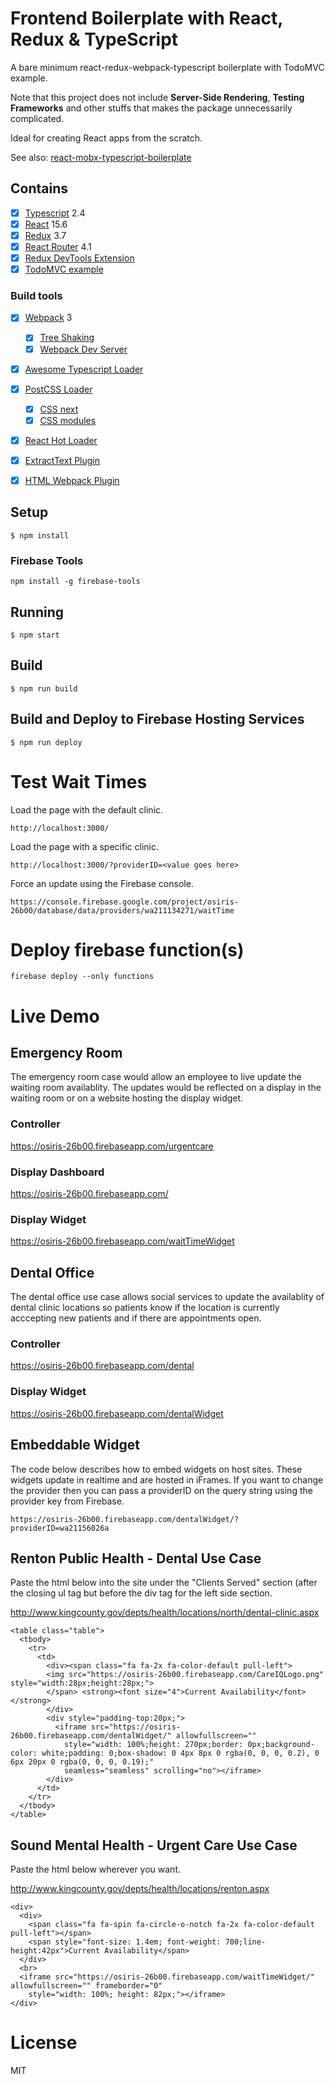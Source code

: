 # Frontend Boilerplate with React, Redux & TypeScript

A bare minimum react-redux-webpack-typescript boilerplate with TodoMVC example.

Note that this project does not include **Server-Side Rendering**,  **Testing Frameworks** and other stuffs that makes the package unnecessarily complicated.

Ideal for creating React apps from the scratch.

See also: [react-mobx-typescript-boilerplate](https://github.com/rokoroku/react-mobx-typescript-boilerplate)

## Contains

- [x] [Typescript](https://www.typescriptlang.org/) 2.4
- [x] [React](https://facebook.github.io/react/) 15.6
- [x] [Redux](https://github.com/reactjs/redux) 3.7
- [x] [React Router](https://github.com/ReactTraining/react-router) 4.1
- [x] [Redux DevTools Extension](https://github.com/zalmoxisus/redux-devtools-extension)
- [x] [TodoMVC example](http://todomvc.com)

### Build tools

- [x] [Webpack](https://webpack.github.io) 3
  - [x] [Tree Shaking](https://medium.com/@Rich_Harris/tree-shaking-versus-dead-code-elimination-d3765df85c80)
  - [x] [Webpack Dev Server](https://github.com/webpack/webpack-dev-server)
- [x] [Awesome Typescript Loader](https://github.com/s-panferov/awesome-typescript-loader)
- [x] [PostCSS Loader](https://github.com/postcss/postcss-loader)
  - [x] [CSS next](https://github.com/MoOx/postcss-cssnext)
  - [x] [CSS modules](https://github.com/css-modules/css-modules)
- [x] [React Hot Loader](https://github.com/gaearon/react-hot-loader)
- [x] [ExtractText Plugin](https://github.com/webpack/extract-text-webpack-plugin)
- [x] [HTML Webpack Plugin](https://github.com/ampedandwired/html-webpack-plugin)


## Setup

```
$ npm install
```

### Firebase Tools
```
npm install -g firebase-tools
```

## Running

```
$ npm start
```

## Build

```
$ npm run build
```

## Build and Deploy to Firebase Hosting Services

```
$ npm run deploy
```


# Test Wait Times

Load the page with the default clinic.
```
http://localhost:3000/
```

Load the page with a specific clinic.
```
http://localhost:3000/?providerID=<value goes here>
```

Force an update using the Firebase console.
```
https://console.firebase.google.com/project/osiris-26b00/database/data/providers/wa211134271/waitTime
```

# Deploy firebase function(s)

```
firebase deploy --only functions
```

# Live Demo

## Emergency Room 
The emergency room case would allow an employee to live update the waiting room availablity.  The updates would be reflected on a display in the waiting room or on a website hosting the display widget.
### Controller
https://osiris-26b00.firebaseapp.com/urgentcare

### Display Dashboard
https://osiris-26b00.firebaseapp.com/
### Display Widget
https://osiris-26b00.firebaseapp.com/waitTimeWidget


## Dental Office
The dental office use case allows social services to update the availablity of dental clinic locations so patients know if the location is currently acccepting new patients and if there are appointments open.
### Controller
https://osiris-26b00.firebaseapp.com/dental

### Display Widget
https://osiris-26b00.firebaseapp.com/dentalWidget

## Embeddable Widget

The code below describes how to embed widgets on host sites.  These widgets update in realtime and are hosted in iFrames.
If you want to change the provider then you can pass a providerID on the query string using the provider key from Firebase.

```
https://osiris-26b00.firebaseapp.com/dentalWidget/?providerID=wa21156026a
```

## Renton Public Health - Dental Use Case
Paste the html below into the site under the "Clients Served" section (after the closing ul tag but before the div tag for the left side section.

http://www.kingcounty.gov/depts/health/locations/north/dental-clinic.aspx

```
<table class="table">
  <tbody>
    <tr>
      <td>
        <div><span class="fa fa-2x fa-color-default pull-left">
        <img src="https://osiris-26b00.firebaseapp.com/CareIQLogo.png" style="width:28px;height:28px;">
        </span> <strong><font size="4">Current Availability</font></strong>
        </div>
        <div style="padding-top:20px;">
          <iframe src="https://osiris-26b00.firebaseapp.com/dentalWidget/" allowfullscreen=""
            style="width: 100%;height: 270px;border: 0px;background-color: white;padding: 0;box-shadow: 0 4px 8px 0 rgba(0, 0, 0, 0.2), 0 6px 20px 0 rgba(0, 0, 0, 0.19);"
            seamless="seamless" scrolling="no"></iframe>
        </div>
      </td>
    </tr>
  </tbody>
</table>

```

## Sound Mental Health - Urgent Care Use Case
Paste the html below wherever you want.

http://www.kingcounty.gov/depts/health/locations/renton.aspx

```
<div>
  <div>
    <span class="fa fa-spin fa-circle-o-notch fa-2x fa-color-default pull-left"></span>
    <span style="font-size: 1.4em; font-weight: 700;line-height:42px">Current Availability</span>
  </div>
  <br>
  <iframe src="https://osiris-26b00.firebaseapp.com/waitTimeWidget/" allowfullscreen="" frameborder="0"
    style="width: 100%; height: 82px;"></iframe>
</div>
```


# License

MIT
